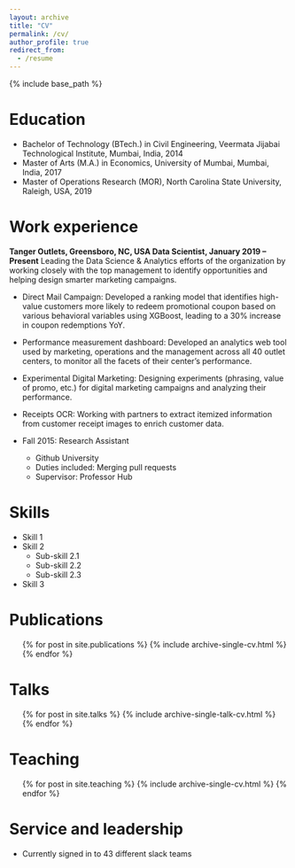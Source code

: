 ```yaml
---
layout: archive
title: "CV"
permalink: /cv/
author_profile: true
redirect_from:
  - /resume
---
```


{% include base_path %}

Education
======
* Bachelor of Technology (BTech.) in Civil Engineering, Veermata Jijabai Technological Institute, Mumbai, India, 2014
* Master of Arts (M.A.) in Economics, University of Mumbai, Mumbai, India, 2017
* Master of Operations Research (MOR), North Carolina State University, Raleigh, USA, 2019

Work experience
======
**Tanger Outlets, Greensboro, NC, USA
Data Scientist, January 2019 – Present**
Leading the Data Science & Analytics efforts of the organization by working closely with the top management to identify opportunities and helping design smarter marketing campaigns.
  * Direct Mail Campaign: 
      Developed a ranking model that identifies high-value customers more likely to redeem promotional coupon based on various behavioral variables using XGBoost, leading to a 30% increase in coupon redemptions YoY.
  * Performance measurement dashboard: 
      Developed an analytics web tool used by marketing, operations and the management across all 40 outlet centers, to monitor all the facets of their center’s performance.
  * Experimental Digital Marketing: 
      Designing experiments (phrasing, value of promo, etc.) for digital marketing campaigns and analyzing their performance.
  * Receipts OCR: 
      Working with partners to extract itemized information from customer receipt images to enrich customer data.

* Fall 2015: Research Assistant
  * Github University
  * Duties included: Merging pull requests
  * Supervisor: Professor Hub
  
Skills
======
* Skill 1
* Skill 2
  * Sub-skill 2.1
  * Sub-skill 2.2
  * Sub-skill 2.3
* Skill 3

Publications
======
  <ul>{% for post in site.publications %}
    {% include archive-single-cv.html %}
  {% endfor %}</ul>
  
Talks
======
  <ul>{% for post in site.talks %}
    {% include archive-single-talk-cv.html %}
  {% endfor %}</ul>
  
Teaching
======
  <ul>{% for post in site.teaching %}
    {% include archive-single-cv.html %}
  {% endfor %}</ul>
  
Service and leadership
======
* Currently signed in to 43 different slack teams

